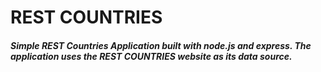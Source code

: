 # REST COUNTRIES
##### Simple REST Countries Application built with node.js and express. The application uses the REST COUNTRIES website as its data source.
